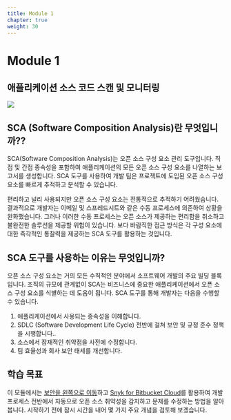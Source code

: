 ```yaml
---
title: Module 1
chapter: true
weight: 30
---
```


# Module 1

## 애플리케이션 소스 코드 스캔 및 모니터링

![](https://partner-workshop-assets.s3.us-east-2.amazonaws.com/snyk-bitbucket-flow-module-01.png)

## SCA (Software Composition Analysis)란 무엇입니까??

SCA(Software Composition Analysis)는 오픈 소스 구성 요소 관리 도구입니다. 직접 및 간접 종속성을 포함하여 애플리케이션의 모든 오픈 소스 구성 요소를 나열하는 보고서를 생성합니다. SCA 도구를 사용하여 개발 팀은 프로젝트에 도입된 오픈 소스 구성 요소를 빠르게 추적하고 분석할 수 있습니다.

편리하고 널리 사용되지만 오픈 소스 구성 요소는 전통적으로 추적하기 어려웠습니다. 결과적으로 개발자는 이메일 및 스프레드시트와 같은 수동 프로세스에 의존하여 상황을 완화했습니다. 그러나 이러한 수동 프로세스는 오픈 소스가 제공하는 편리함을 취소하고 불완전한 솔루션을 제공할 위험이 있습니다. 보다 바람직한 접근 방식은 각 구성 요소에 대한 즉각적인 통찰력을 제공하는 SCA 도구를 활용하는 것입니다.

## SCA 도구를 사용하는 이유는 무엇입니까?

오픈 소스 구성 요소는 거의 모든 수직적인 분야에서 소프트웨어 개발의 주요 빌딩 블록입니다. 조직의 규모에 관계없이 SCA는 비즈니스에 중요한 애플리케이션에서 오픈 소스 구성 요소를 식별하는 데 도움이 됩니다. SCA 도구를 통해 개발자는 다음을 수행할 수 있습니다.

1. 애플리케이션에서 사용되는 종속성을 이해합니다.
2. SDLC (Software Development Life Cycle) 전반에 걸쳐 보안 및 규정 준수 정책을 시행합니다..
3. 소스에서 잠재적인 취약점을 사전에 수정합니다.
4. 팀 효율성과 회사 보안 태세를 개선합니다.

## 학습 목표

이 모듈에서는 [보안을 왼쪽으로 이동](https://snyk.io/blog/shifting-security-left-means-culture-not-just-tools/)하고 [Snyk for Bitbucket Cloud](https://marketplace.atlassian.com/apps/1221482/snyk-for-bitbucket-cloud?hosting=cloud\&tab=overview)를 활용하여 개발 프로세스 전반에서 자동으로 오픈 소스 취약성을 감지하고 문제를 수정하는 방법을 알아봅니다. 시작하기 전에 잠시 시간을 내어 몇 가지 주요 개념을 검토해 보겠습니다.
